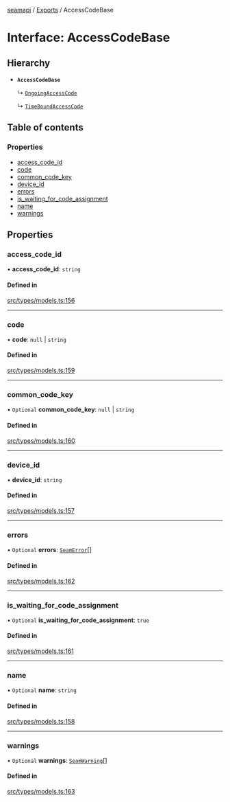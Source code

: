 [seamapi](../README.md) / [Exports](../modules.md) / AccessCodeBase

# Interface: AccessCodeBase

## Hierarchy

- **`AccessCodeBase`**

  ↳ [`OngoingAccessCode`](OngoingAccessCode.md)

  ↳ [`TimeBoundAccessCode`](TimeBoundAccessCode.md)

## Table of contents

### Properties

- [access\_code\_id](AccessCodeBase.md#access_code_id)
- [code](AccessCodeBase.md#code)
- [common\_code\_key](AccessCodeBase.md#common_code_key)
- [device\_id](AccessCodeBase.md#device_id)
- [errors](AccessCodeBase.md#errors)
- [is\_waiting\_for\_code\_assignment](AccessCodeBase.md#is_waiting_for_code_assignment)
- [name](AccessCodeBase.md#name)
- [warnings](AccessCodeBase.md#warnings)

## Properties

### access\_code\_id

• **access\_code\_id**: `string`

#### Defined in

[src/types/models.ts:156](https://github.com/seamapi/javascript/blob/main/src/types/models.ts#L156)

___

### code

• **code**: ``null`` \| `string`

#### Defined in

[src/types/models.ts:159](https://github.com/seamapi/javascript/blob/main/src/types/models.ts#L159)

___

### common\_code\_key

• `Optional` **common\_code\_key**: ``null`` \| `string`

#### Defined in

[src/types/models.ts:160](https://github.com/seamapi/javascript/blob/main/src/types/models.ts#L160)

___

### device\_id

• **device\_id**: `string`

#### Defined in

[src/types/models.ts:157](https://github.com/seamapi/javascript/blob/main/src/types/models.ts#L157)

___

### errors

• `Optional` **errors**: [`SeamError`](SeamError.md)[]

#### Defined in

[src/types/models.ts:162](https://github.com/seamapi/javascript/blob/main/src/types/models.ts#L162)

___

### is\_waiting\_for\_code\_assignment

• `Optional` **is\_waiting\_for\_code\_assignment**: ``true``

#### Defined in

[src/types/models.ts:161](https://github.com/seamapi/javascript/blob/main/src/types/models.ts#L161)

___

### name

• `Optional` **name**: `string`

#### Defined in

[src/types/models.ts:158](https://github.com/seamapi/javascript/blob/main/src/types/models.ts#L158)

___

### warnings

• `Optional` **warnings**: [`SeamWarning`](SeamWarning.md)[]

#### Defined in

[src/types/models.ts:163](https://github.com/seamapi/javascript/blob/main/src/types/models.ts#L163)
